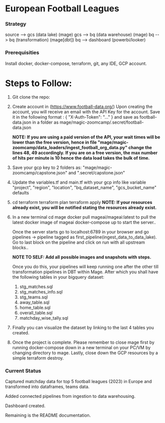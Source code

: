 # European Football Leagues


### Strategy

source --> gcs (data lake) (mage)
gcs --> bq (data warehouse) (mage)
bq --> bq (transformation) (mage[dbt])
bq --> dashboard (powerbi/looker)


### Prerequisities

Install docker, docker-compose, terraform, git, any IDE, GCP account.

# Steps to Follow:

1. Git clone the repo:

2. Create account in (https://www.football-data.org/)
   Upon creating the account, you will receive an email with the API Key for the account. Save it in the following format :
   {
    "X-Auth-Token": "..."
    }
    and save as football-data.json in a folder as mage/magic-zoomcamp/.secret/football-data.json

    **NOTE: If you are using a paid version of the API, your wait times will be lower than the free version, hence in file "mage/magic-zoomcamp/data_loaders/ingest_football_org_data.py" change the lines 48, 49 accordingly. If you are on a free version, the max number of hits per minute is 10 hence the data load takes the bulk of time.**

3. Save your gcp key to 2 folders as: "mage/magic-zoomcamp/capstone.json" and ".secret/capstone.json"
4. Update the variables.tf and main.tf with your gcp info like variable "project", "region", "location", "bq_dataset_name", "gcs_bucket_name" defaults
5. cd terraform
    terraform plan
    terraform apply 
    **NOTE: If your resources already exist, you will be notified stating the resources already exist.**
6. In a new terminal
    cd mage
    docker pull mageai/mageai:latest to pull the latest docker image of mageai
    docker-compose up to start the server..

    Once the server starts go to localhost:6789 in your browser and go pipelines -> pipeline tagged as first_pipeline(ingest_data_to_data_lake). Go to last block on the pipeline and click on run with all upstream blocks..

    **NOTE TO SELF: Add all possible images and snapshots with steps.**

    Once you do this, your pipelines will keep running one after the other till transformation pipelines in DBT within Mage. After which you shall have the following tables in your bigquery dataset:
    1. stg_matches.sql
    2. stg_matches_info.sql
    3. stg_teams.sql
    4. away_table.sql
    5. home_table.sql
    6. overall_table.sql
    7. matchday_wise_tally.sql

7. Finally you can visualize the dataset by linking to the last 4 tables you created.

8. Once the project is complete. Please remember to close mage first by running docker-compose down in a new terminal on your PC/VM by changing directory to mage. Lastly, close down the GCP resources by a simple 
    terraform destroy.

### Current Status

Captured matchday data for top 5 football leagues (2023) in Europe and transformed into dataframes, teams data.

Added connected pipelines from ingestion to data warehousing. 

Dashboard created. 

Remaining is the README documentation.

